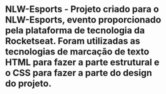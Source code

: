 # NLW-Esports - Projeto criado para o NLW-Esports, evento proporcionado pela plataforma de tecnologia da Rocketseat. Foram utilizadas as tecnologias de marcação de texto HTML para fazer a parte estrutural e o CSS para fazer a parte do design do projeto.
